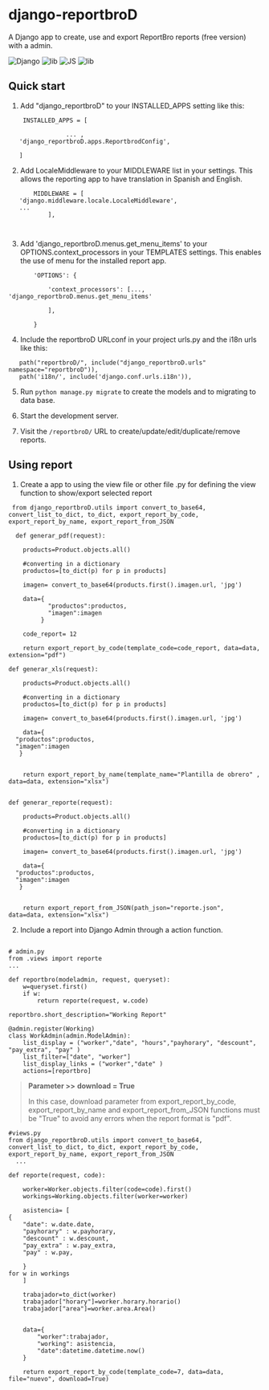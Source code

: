 # django-reportbroD
A Django app to create, use and export ReportBro reports (free version) with a admin. 

![Django](https://img.shields.io/badge/django-%23092E20.svg?style=for-the-badge&logo=django&logoColor=white) ![lib](https://badgen.net/badge/Export/PDF-XLSX/red?) ![JS](https://badgen.net/badge/Js/Reportbro_Designer/blue?icon=doc)  ![lib](https://badgen.net/badge/Package/Reportbro-lib/red?icon=doc)

Quick start
-----------

1. Add "django_reportbroD" to your INSTALLED_APPS setting like this:
```
    INSTALLED_APPS = [
   
                ... ,
   'django_reportbroD.apps.ReportbrodConfig',

   ]

```
2. Add LocaleMiddleware to your MIDDLEWARE list in your settings. This allows the reporting app to have translation in Spanish and English. 
 ```
        MIDDLEWARE = [
    'django.middleware.locale.LocaleMiddleware',
    ...
            ],
            
        
```

3. Add 'django_reportbroD.menus.get_menu_items' to your OPTIONS.context_processors in your TEMPLATES settings. This enables the use of menu for the installed report app. 
 ```
        'OPTIONS': {
   
            'context_processors': [...,
'django_reportbroD.menus.get_menu_items'
   
            ],
            
        }
```

4. Include the reportbroD URLconf in your project urls.py and the i18n urls like this:

```
   path("reportbroD/", include("django_reportbroD.urls" namespace="reportbroD")),  
   path('i18n/', include('django.conf.urls.i18n')),
```


5.  Run ``python manage.py migrate`` to create the models and to migrating to data base.

6. Start the development server.

7. Visit the ``/reportbroD/`` URL to create/update/edit/duplicate/remove reports.


Using report
-----------

1. Create a app to using the view file or other file .py for defining the view function to show/export selected report
 ```   
  from django_reportbroD.utils import convert_to_base64, convert_list_to_dict, to_dict, export_report_by_code, export_report_by_name, export_report_from_JSON
  
   def generar_pdf(request):
   
     products=Product.objects.all()
   
     #converting in a dictionary
     productos=[to_dict(p) for p in products]
   
     imagen= convert_to_base64(products.first().imagen.url, 'jpg')
   
     data={
            "productos":productos,
            "imagen":imagen
          }
   
     code_report= 12

     return export_report_by_code(template_code=code_report, data=data, extension="pdf")

def generar_xls(request):
   
     products=Product.objects.all()
   
     #converting in a dictionary
     productos=[to_dict(p) for p in products]
   
     imagen= convert_to_base64(products.first().imagen.url, 'jpg')
   
     data={
   "productos":productos,
   "imagen":imagen
    }
   

     return export_report_by_name(template_name="Plantilla de obrero" , data=data, extension="xlsx")


def generar_reporte(request):
   
     products=Product.objects.all()
   
     #converting in a dictionary
     productos=[to_dict(p) for p in products]
   
     imagen= convert_to_base64(products.first().imagen.url, 'jpg')
   
     data={
   "productos":productos,
   "imagen":imagen
    }
   

     return export_report_from_JSON(path_json="reporte.json", data=data, extension="xlsx")
 
   ```


2. Include a report into Django Admin through a action function.

```

# admin.py 
from .views import reporte
...

def reportbro(modeladmin, request, queryset):
    w=queryset.first()
    if w:
        return reporte(request, w.code)

reportbro.short_description="Working Report"

@admin.register(Working)
class WorkAdmin(admin.ModelAdmin):
    list_display = ("worker","date", "hours","payhorary", "descount", "pay_extra", "pay" )
    list_filter=["date", "worker"]
    list_display_links = ("worker","date" )
    actions=[reportbro]
```

> **Parameter >>** **download = True**
>
>In this case,  download parameter from export_report_by_code, export_report_by_name and export_report_from_JSON functions must be "True" to avoid any errors when the report format is "pdf".

```
#views.py 
from django_reportbroD.utils import convert_to_base64, convert_list_to_dict, to_dict, export_report_by_code, export_report_by_name, export_report_from_JSON
  ...

def reporte(request, code):

    worker=Worker.objects.filter(code=code).first()
    workings=Working.objects.filter(worker=worker)
    
    asistencia= [
{
    "date": w.date.date,
    "payhorary" : w.payhorary,
    "descount" : w.descount,
    "pay_extra" : w.pay_extra,
    "pay" : w.pay,
    
    }
for w in workings
    ]

    trabajador=to_dict(worker)
    trabajador["horary"]=worker.horary.horario()
    trabajador["area"]=worker.area.Area()


    data={
        "worker":trabajador,
        "working": asistencia,
        "date":datetime.datetime.now()
    }

    return export_report_by_code(template_code=7, data=data, file="nuevo", download=True)
```
